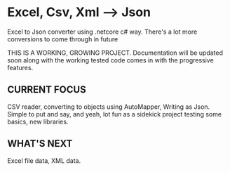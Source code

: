 # Excel, Csv, Xml --> Json
Excel to Json converter using .netcore c# way. There's a lot more conversions to come through in future

THIS IS A WORKING, GROWING PROJECT. Documentation will be updated soon along with the working tested code comes in with the progressive features. 

## CURRENT FOCUS
CSV reader, converting to objects using AutoMapper, Writing as Json. Simple to put and say, and yeah, lot fun as a sidekick project testing some basics, new libraries.

## WHAT'S NEXT
Excel file data, XML data.
